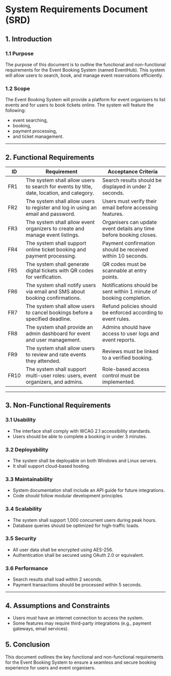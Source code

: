 # System Requirements Document (SRD)

## 1. Introduction

### 1.1 Purpose
The purpose of this document is to outline the functional and non-functional requirements for the Event Booking System (named EventHub). This system will allow users to search, book, and manage event reservations efficiently.

### 1.2 Scope
The Event Booking System will provide a platform for event organisers to list events and for users to book tickets online. The system will feature the following:
- event searching,
- booking,
- payment processing,
- and ticket management.


---

## 2. Functional Requirements

| ID  | Requirement | Acceptance Criteria |
|------|------------|--------------------|
| FR1 | The system shall allow users to search for events by title, date, location, and category. | Search results should be displayed in under 2 seconds. |
| FR2 | The system shall allow users to register and log in using an email and password. | Users must verify their email before accessing features. |
| FR3 | The system shall allow event organizers to create and manage event listings. | Organisers can update event details any time before booking closes. |
| FR4 | The system shall support online ticket booking and payment processing. | Payment confirmation should be received within 10 seconds. |
| FR5 | The system shall generate digital tickets with QR codes for verification. | QR codes must be scannable at entry points. |
| FR6 | The system shall notify users via email and SMS about booking confirmations. | Notifications should be sent within 1 minute of booking completion. |
| FR7 | The system shall allow users to cancel bookings before a specified deadline. | Refund policies should be enforced according to event rules. |
| FR8 | The system shall provide an admin dashboard for event and user management. | Admins should have access to user logs and event reports. |
| FR9 | The system shall allow users to review and rate events they attended. | Reviews must be linked to a verified booking. |
| FR10 | The system shall support multi-user roles: users, event organizers, and admins. | Role-based access control must be implemented. |

---

## 3. Non-Functional Requirements

### 3.1 Usability
- The interface shall comply with WCAG 2.1 accessibility standards.
- Users should be able to complete a booking in under 3 minutes.

### 3.2 Deployability
- The system shall be deployable on both Windows and Linux servers.
- It shall support cloud-based hosting.

### 3.3 Maintainability
- System documentation shall include an API guide for future integrations.
- Code should follow modular development principles.

### 3.4 Scalability
- The system shall support 1,000 concurrent users during peak hours.
- Database queries should be optimized for high-traffic loads.

### 3.5 Security
- All user data shall be encrypted using AES-256.
- Authentication shall be secured using OAuth 2.0 or equivalent.

### 3.6 Performance
- Search results shall load within 2 seconds.
- Payment transactions should be processed within 5 seconds.

---


## 4. Assumptions and Constraints
- Users must have an internet connection to access the system.
- Some features may require third-party integrations (e.g., payment gateways, email services).

## 5. Conclusion
This document outlines the key functional and non-functional requirements for the Event Booking System to ensure a seamless and secure booking experience for users and event organisers.
